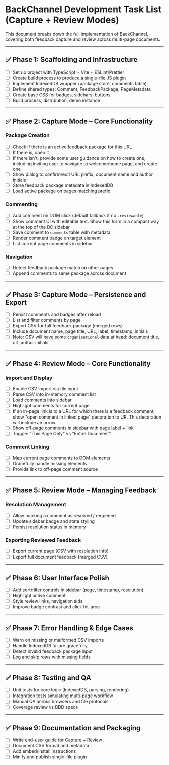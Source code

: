 # BackChannel Development Task List (Capture + Review Modes)

This document breaks down the full implementation of BackChannel, covering both feedback capture and review across multi-page documents.

---

## ✅ Phase 1: Scaffolding and Infrastructure

- [ ] Set up project with TypeScript + Vite + ESLint/Prettier
- [ ] Create build process to produce a single-file JS plugin
- [ ] Implement IndexedDB wrapper (package store, comments table)
- [ ] Define shared types: Comment, FeedbackPackage, PageMetadata
- [ ] Create base CSS for badges, sidebars, buttons
- [ ] Build process, distribution, demo instance

---

## ✅ Phase 2: Capture Mode – Core Functionality

### Package Creation
- [ ] Check if there is an active feedback package for this URL
- [ ] If there is, open it
- [ ] If there isn't, provide some user guidance on how to create one, including inviting user to navigate to welcome/home page, and create one
- [ ] Show dialog to confirm/edit URL prefix, document name and author initials
- [ ] Store feedback package metadata in IndexedDB
- [ ] Load active package on pages matching prefix

### Commenting
- [ ] Add comment on DOM click (default fallback if no `.reviewable`)
- [ ] Show comment UI with editable text.  Show this form in a compact way at the top of the BC sidebar
- [ ] Save comment to `comments` table with metadata
- [ ] Render comment badge on target element
- [ ] List current page comments in sidebar

### Navigation
- [ ] Detect feedback package match on other pages
- [ ] Append comments to same package across document

---

## ✅ Phase 3: Capture Mode – Persistence and Export

- [ ] Persist comments and badges after reload
- [ ] List and filter comments by page
- [ ] Export CSV for full feedback package (merged rows)
- [ ] Include document name, page title, URL, label, timestamp, initials
- [ ] Note: CSV will have some `organisational` data at head: document title, url ,author initials.

---

## ✅ Phase 4: Review Mode – Core Functionality

### Import and Display
- [ ] Enable CSV import via file input
- [ ] Parse CSV into in-memory comment list
- [ ] Load comments into sidebar
- [ ] Highlight comments for current page
- [ ] If an in-page link is to a URL for which there is a feedback comment, show "open comment in linked page" decoration to UR.  This decoration will include an arrow.
- [ ] Show off-page comments in sidebar with page label + link
- [ ] Toggle: "This Page Only" vs "Entire Document"

### Comment Linking
- [ ] Map current page comments to DOM elements
- [ ] Gracefully handle missing elements
- [ ] Provide link to off-page comment source

---

## ✅ Phase 5: Review Mode – Managing Feedback

### Resolution Management
- [ ] Allow marking a comment as resolved / reopened
- [ ] Update sidebar badge and state styling
- [ ] Persist resolution status in memory

### Exporting Reviewed Feedback
- [ ] Export current page (CSV with resolution info)
- [ ] Export full document feedback (merged CSV)

---

## ✅ Phase 6: User Interface Polish

- [ ] Add sort/filter controls in sidebar (page, timestamp, resolution)
- [ ] Highlight active comment
- [ ] Style review links, navigation aids
- [ ] Improve badge contrast and click hit-area

---

## ✅ Phase 7: Error Handling & Edge Cases

- [ ] Warn on missing or malformed CSV imports
- [ ] Handle IndexedDB failure gracefully
- [ ] Detect invalid feedback package input
- [ ] Log and skip rows with missing fields

---

## ✅ Phase 8: Testing and QA

- [ ] Unit tests for core logic (IndexedDB, parsing, rendering)
- [ ] Integration tests simulating multi-page workflow
- [ ] Manual QA across browsers and file protocols
- [ ] Coverage review vs BDD specs

---

## ✅ Phase 9: Documentation and Packaging

- [ ] Write end-user guide for Capture + Review
- [ ] Document CSV format and metadata
- [ ] Add embed/install instructions
- [ ] Minify and publish single-file plugin
